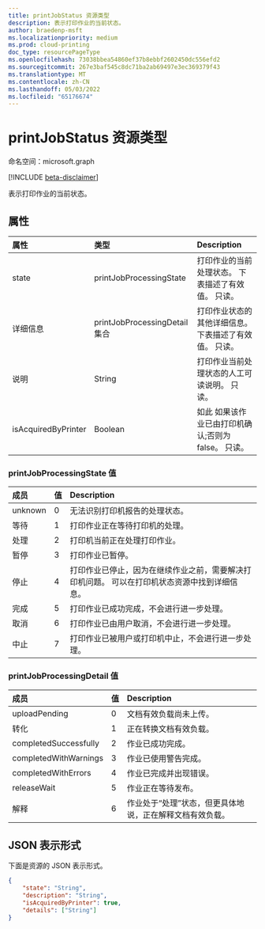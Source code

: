 ```yaml
---
title: printJobStatus 资源类型
description: 表示打印作业的当前状态。
author: braedenp-msft
ms.localizationpriority: medium
ms.prod: cloud-printing
doc_type: resourcePageType
ms.openlocfilehash: 73038bbea54860ef37b8ebbf2602450dc556efd2
ms.sourcegitcommit: 267e3baf545c8dc71ba2ab69497e3ec369379f43
ms.translationtype: MT
ms.contentlocale: zh-CN
ms.lasthandoff: 05/03/2022
ms.locfileid: "65176674"
---
```

# <a name="printjobstatus-resource-type"></a>printJobStatus 资源类型

命名空间：microsoft.graph

[!INCLUDE [beta-disclaimer](../../includes/beta-disclaimer.md)]

表示打印作业的当前状态。

## <a name="properties"></a>属性
| 属性     | 类型        | Description |
|:-------------|:------------|:------------|
|state|printJobProcessingState|打印作业的当前处理状态。 下表描述了有效值。 只读。|
|详细信息|printJobProcessingDetail 集合|打印作业状态的其他详细信息。 下表描述了有效值。 只读。|
|说明|String|打印作业当前处理状态的人工可读说明。 只读。|
|isAcquiredByPrinter|Boolean|如此 如果该作业已由打印机确认;否则为 false。 只读。|

### <a name="printjobprocessingstate-values"></a>printJobProcessingState 值

|成员|值|Description|
|:---|:---|:---|
|unknown|0|无法识别打印机报告的处理状态。|
|等待|1|打印作业正在等待打印机的处理。|
|处理|2|打印机当前正在处理打印作业。|
|暂停|3|打印作业已暂停。|
|停止|4|打印作业已停止，因为在继续作业之前，需要解决打印机问题。 可以在打印机状态资源中找到详细信息。|
|完成|5|打印作业已成功完成，不会进行进一步处理。|
|取消|6 |打印作业已由用户取消，不会进行进一步处理。|
|中止|7 |打印作业已被用户或打印机中止，不会进行进一步处理。|

### <a name="printjobprocessingdetail-values"></a>printJobProcessingDetail 值

|成员|值|Description|
|:---|:---|:---|
|uploadPending|0|文档有效负载尚未上传。|
|转化|1|正在转换文档有效负载。|
|completedSuccessfully|2|作业已成功完成。|
|completedWithWarnings|3|作业已使用警告完成。|
|completedWithErrors|4|作业已完成并出现错误。|
|releaseWait|5|作业正在等待发布。|
|解释|6 |作业处于“处理”状态，但更具体地说，正在解释文档有效负载。|

## <a name="json-representation"></a>JSON 表示形式

下面是资源的 JSON 表示形式。

<!-- {
  "blockType": "resource",
  "optionalProperties": [

  ],
  "@odata.type": "microsoft.graph.printJobStatus"
}-->

```json
{
    "state": "String",
    "description": "String",
    "isAcquiredByPrinter": true,    
    "details": ["String"]
}
```

<!-- uuid: 8fcb5dbc-d5aa-4681-8e31-b001d5168d79
2015-10-25 14:57:30 UTC -->
<!-- {
  "type": "#page.annotation",
  "description": "printJobStatus resource",
  "keywords": "",
  "section": "documentation",
  "tocPath": ""
}-->

